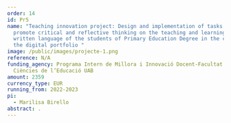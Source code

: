 ```yaml
---
order: 14
id: Pr5
name: "Teaching innovation project: Design and implementation of tasks to
  promote critical and reflective thinking on the teaching and learning of
  written language of the students of Primary Education Degree in the context of
  the digital portfolio "
image: /public/images/projecte-1.png
reference: N/A
funding_agency: Programa Intern de Millora i Innovació Docent-Facultat de
  Ciències de l’Educació UAB
amount: 2359
currency_type: EUR
running_from: 2022-2023
pi:
  - Marilisa Birello
abstract: .
---
```

